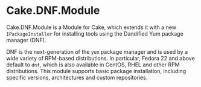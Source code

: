 # Cake.DNF.Module

Cake.DNF.Module is a Module for Cake, which extends it with a new `IPackageInstaller` for installing tools using the Dandified Yum package manager (DNF).

DNF is the next-generation of the `yum` package manager and is used by a wide variety of RPM-based distributions. In particular, Fedora 22 and above default to `dnf`, which is also available in CentOS, RHEL and other RPM distributions. This module supports basic package installation, including specific versions, architectures and custom repositories.